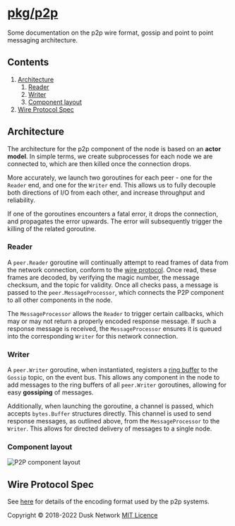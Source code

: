 # [pkg/p2p](./pkg/p2p)

Some documentation on the p2p wire format, gossip and point to point messaging
architecture.

<!-- ToC start -->
##  Contents

   1. [Architecture](#architecture)
      1. [Reader](#reader)
      1. [Writer](#writer)
      1. [Component layout](#component-layout)
   1. [Wire Protocol Spec](#wire-protocol-spec)
<!-- ToC end -->

## Architecture

The architecture for the p2p component of the node is based on an **actor
model**. In simple terms, we create subprocesses for each node we are connected
to, which are then killed once the connection drops.

More accurately, we launch two goroutines for each peer - one for the `Reader`
end, and one for the `Writer` end. This allows us to fully decouple both
directions of I/O from each other, and increase throughput and reliability.

If one of the goroutines encounters a fatal error, it drops the connection, and
propagates the error upwards. The error will subsequently trigger the killing of
the related goroutine.

### Reader

A `peer.Reader` goroutine will continually attempt to read frames of data from
the network connection, conform to the [wire protocol](./wire.md). Once read,
these frames are decoded, by verifying the magic number, the message checksum,
and the topic for validity. Once all checks pass, a message is passed to
the `peer.MessageProcessor`, which connects the P2P component to all other
components in the node.

The `MessageProcessor` allows the `Reader` to trigger certain callbacks, which
may or may not return a properly encoded response message. If such a response
message is received, the `MessageProcessor` ensures it is queued into the
corresponding `Writer` for this network connection.

### Writer

A `peer.Writer` goroutine, when instantiated, registers
a [ring buffer](../util/container/ring/) to the `Gossip` topic, on the event
bus. This allows any component in the node to add messages to the ring buffers
of all `peer.Writer` goroutines, allowing for easy **gossiping** of messages.

Additionally, when launching the goroutine, a channel is passed, which
accepts `bytes.Buffer` structures directly. This channel is used to send
response messages, as outlined above, from the `MessageProcessor` to
the `Writer`. This allows for directed delivery of messages to a single node.

### Component layout

![P2P component layout](./p2p_component_diagram.jpg)

## Wire Protocol Spec

See [here](./wire.md) for details of the encoding format used by the p2p 
systems.

Copyright © 2018-2022 Dusk Network
[MIT Licence](https://github.com/dusk-network/dusk-blockchain/blob/master/LICENSE)
